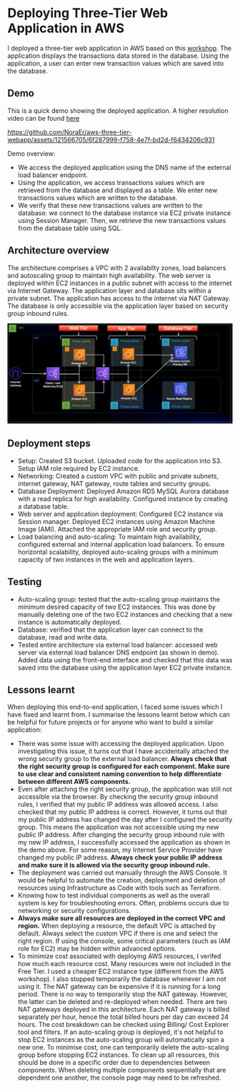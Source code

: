 # Deploying Three-Tier Web Application in AWS
I deployed a three-tier web application in AWS based on this [workshop](https://catalog.us-east-1.prod.workshops.aws/workshops/85cd2bb2-7f79-4e96-bdee-8078e469752a/en-US). The application displays the transactions data stored in the database. Using the application, a user can enter new transaction values which are  saved into the database. 
## Demo
This is a quick demo showing the deployed application. A higher resolution video can be found [here](https://github.com/NoraEr/aws-three-tier-webapp/blob/main/Demo/AWS_three_tier_webapp_demo.mp4)

https://github.com/NoraEr/aws-three-tier-webapp/assets/121566705/6f287999-f758-4e7f-bd2d-f6434206c931

Demo overview:
- We access the deployed application using the DNS name of the external load balancer endpoint.
- Using the application, we access transactions values which are retrieved from the database and displayed as a table. We enter new transactions values which are written to the database.
- We verify that these new transactions values are written to the database: we connect to the database instance via EC2 private instance using Session Manager. Then, we retrieve the new transactions values from the database table using SQL.


## Architecture overview 
The architecture comprises a VPC with 2 availabilty zones, load balancers and autoscaling group to maintain high availability. The web server is deployed within EC2 instances in a public subnet with access to the internet via Internet Gateway. The application layer and database sits within a private subnet. The application has access to the internet via NAT Gateway. The database is only accessible via the application layer based on security group inbound rules.

![architecture](https://github.com/NoraEr/aws-three-tier-webapp/blob/main/architecture/three-tier-webapp-architecture.png)

## Deployment steps
- Setup: Created S3 bucket. Uploaded code for the application into S3. Setup IAM role required by EC2 instance.
- Networking: Created a custom VPC with public and private subnets, internet gateway, NAT gateway, route tables and security groups.
- Database Deployment: Deployed Amazon RDS MySQL Aurora database with a read replica for high availability. Configured instance by creating a database table.
- Web server and application deployment: Configured EC2 instance via Session manager. Deployed EC2 instances using Amazon Machine Image (AMI). Attached the appropriate IAM role and security group.
- Load balancing and auto-scaling: To maintain high availability, configured external and internal application load balancers. To ensure horizontal scalability, deployed auto-scaling groups with a minimum capacity of two instances in the web and application layers.

## Testing
- Auto-scaling group: tested that the auto-scaling group maintains the minimum desired capacity of two EC2 instances. This was done by manually deleting one of the two EC2 instances and checking that a new instance is automatically deployed.
- Database: verified that the application layer can connect to the database, read and write data. 
- Tested entire architecture via external load balancer: accessed web server via external load balancer DNS endpoint (as shown in demo). Added data using the front-end interface and checked that this data was saved into the database using the application layer EC2 private instance.

## Lessons learnt
When deploying this end-to-end application, I faced some issues which I have fixed and learnt from. I summarise the lessons learnt below which can be helpful for future projects or for anyone who want to build a similar application:
- There was some issue with accessing the deployed application. Upon investigating this issue, it turns out that I have accidentally attached the wrong security group to the external load balancer. **Always check that the right security group is configured for each component. Make sure to use clear and consistent naming convention to help differentiate between different AWS components.**
- Even after attaching the right security group, the application was still not accessible via the browser. By checking the security group inbound rules, I verified that my public IP address was allowed access. I also checked that my public IP address is correct. However, it turns out that my public IP address has changed the day after I configured the security group. This means the application was not accessible using my new public IP address. After changing the security group inbound rule with my new IP address, I successfully accessed the application as shown in the demo above. For some reason, my Internet Service Provider have changed my public IP address. **Always check your public IP address and make sure it is allowed via the security group inbound rule.**
- The deployment was carried out manually through the AWS Console. It would be helpful to automate the creation, deployment and deletion of resources using Infrastructure as Code with tools such as Terraform.
- Knowing how to test individual components as well as the overall system is key for troubleshooting errors. Often, problems occurs due to networking or security configurations.
- **Always make sure all resources are deployed in the correct VPC and region.** When deploying a resource, the default VPC is attached by default. Always select the custom VPC if there is one and select the right region. If using the console, some critical parameters (such as IAM role for EC2) may be hidden within advanced options. 
- To minimize cost associated with deploying AWS resources, I verifed how much each resource cost. Many resources were not included in the Free Tier. I used a cheaper EC2 instance type (different from the AWS workshop). I also stopped temporarily the database whenever I am not using it. The NAT gateway can be expensive if it is running for a long period. There is no way to temporarily stop the NAT gateway. However, the latter can be deleted and re-deployed when needed. There are two NAT gateways deployed in this architecture. Each NAT gateway is billed separately per hour, hence the total billed hours per day can exceed 24 hours. The cost breakdown can be checked using Billing/ Cost Explorer tool and filters. If an auto-scaling group is deployed, it's not helpful to stop EC2 instances as the auto-scaling group will automatically spin a new one. To minimise cost, one can temporarily delete the auto-scaling group before stopping EC2 instances. To clean up all resources, this should be done in a specific order due to dependencies between components. When deleting multiple components sequentially that are dependent one another, the console page may need to be refreshed.
  

